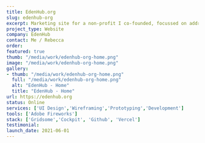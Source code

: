 ```yaml
---
title: EdenHub.org
slug: edenhub-org
excerpt: Marketing site for a non-profit I co-founded, focussed on addressing food security in my community.
project_type: Website
company: EdenHub
contact: Me / Rebecca
order: 
featured: true
thumb: "/media/work/edenhub-org-home.png"
image: "/media/work/edenhub-org-home.png"
gallery:
- thumb: "/media/work/edenhub-org-home.png"
  full: "/media/work/edenhub-org-home.png"
  alt: "EdenHub - Home"
  title: "EdenHub - Home"
url: https://edenhub.org
status: Online
services: ['UI Design','Wireframing','Prototyping','Development']
tools: ['Adobe Fireworks']
stack: ['Gridsome','Cockpit', 'Github', 'Vercel']
testimonial: 
launch_date: 2021-06-01
---
```


